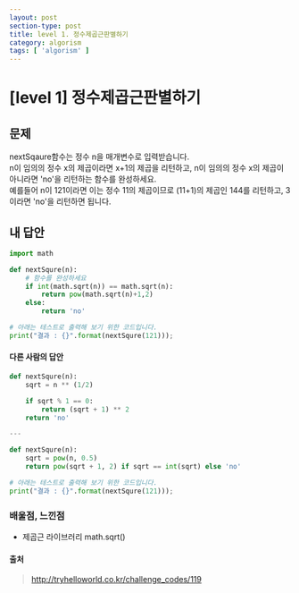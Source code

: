 ```yaml
---
layout: post
section-type: post
title: level 1. 정수제곱근판별하기
category: algorism
tags: [ 'algorism' ]
---
```


# [level 1] 정수제곱근판별하기

## 문제
nextSqaure함수는 정수 n을 매개변수로 입력받습니다.  
n이 임의의 정수 x의 제곱이라면 x+1의 제곱을 리턴하고, n이 임의의 정수 x의 제곱이 아니라면 'no'을 리턴하는 함수를 완성하세요.  
예를들어 n이 121이라면 이는 정수 11의 제곱이므로 (11+1)의 제곱인 144를 리턴하고, 3이라면 'no'을 리턴하면 됩니다.


## 내 답안

```python
import math

def nextSqure(n):
    # 함수를 완성하세요
    if int(math.sqrt(n)) == math.sqrt(n):
        return pow(math.sqrt(n)+1,2)
    else:
        return 'no'

# 아래는 테스트로 출력해 보기 위한 코드입니다.
print("결과 : {}".format(nextSqure(121)));
```

#### 다른 사람의 답안

```python
def nextSqure(n):
    sqrt = n ** (1/2)

    if sqrt % 1 == 0:
        return (sqrt + 1) ** 2
    return 'no'

---

def nextSqure(n):
    sqrt = pow(n, 0.5)
    return pow(sqrt + 1, 2) if sqrt == int(sqrt) else 'no'

# 아래는 테스트로 출력해 보기 위한 코드입니다.
print("결과 : {}".format(nextSqure(121)));
```

### 배울점, 느낀점

- 제곱근 라이브러리 math.sqrt()

#### 출처
> <http://tryhelloworld.co.kr/challenge_codes/119>
